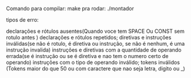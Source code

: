 Comando para compilar: make
pra rodar: ./montador

tipos de erro:

declarações e rótulos ausentes(Quando voce tem SPACE Ou CONST sem rotulo antes
)
declarações e rótulos repetidos;
diretivas e instruções inválidas(se não é rotulo, é diretiva ou instrução, se não é nenhum, é uma instrução invalida)
instruções e diretivas com a quantidade de operando errada(se é instrução ou se é diretiva e nao tem o numero certo de operando)
instruções com o tipo de operando inválido;
tokens inválidos (Tokens maior do que 50 ou com caractere que nao seja letra, digito ou _)